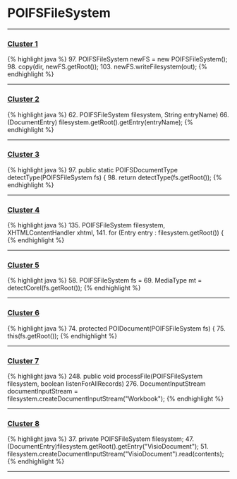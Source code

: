 # POIFSFileSystem

***

### [Cluster 1](./1)
{% highlight java %}
97. POIFSFileSystem newFS = new POIFSFileSystem();
98. copy(dir, newFS.getRoot());
103.     newFS.writeFilesystem(out);
{% endhighlight %}

***

### [Cluster 2](./2)
{% highlight java %}
62. POIFSFileSystem filesystem, String entryName)
66.     (DocumentEntry) filesystem.getRoot().getEntry(entryName);
{% endhighlight %}

***

### [Cluster 3](./3)
{% highlight java %}
97. public static POIFSDocumentType detectType(POIFSFileSystem fs) {
98.     return detectType(fs.getRoot());
{% endhighlight %}

***

### [Cluster 4](./4)
{% highlight java %}
135.     POIFSFileSystem filesystem, XHTMLContentHandler xhtml,
141. for (Entry entry : filesystem.getRoot()) {
{% endhighlight %}

***

### [Cluster 5](./5)
{% highlight java %}
58. POIFSFileSystem fs =
69. MediaType mt = detectCorel(fs.getRoot());
{% endhighlight %}

***

### [Cluster 6](./6)
{% highlight java %}
74. protected POIDocument(POIFSFileSystem fs) {
75.    this(fs.getRoot());
{% endhighlight %}

***

### [Cluster 7](./7)
{% highlight java %}
248. public void processFile(POIFSFileSystem filesystem, boolean listenForAllRecords)
276.       DocumentInputStream documentInputStream = filesystem.createDocumentInputStream("Workbook");
{% endhighlight %}

***

### [Cluster 8](./8)
{% highlight java %}
37. private POIFSFileSystem filesystem;
47.     (DocumentEntry)filesystem.getRoot().getEntry("VisioDocument");
51.   filesystem.createDocumentInputStream("VisioDocument").read(contents);
{% endhighlight %}

***


